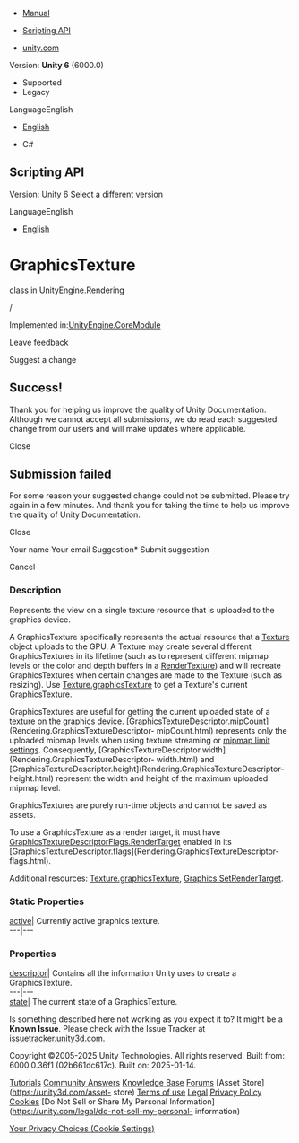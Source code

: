 [ ]()

  * [Manual](../Manual/index.html)
  * [Scripting API](../ScriptReference/index.html)

  * [unity.com](https://unity.com/)

Version: **Unity 6** (6000.0)

  * Supported
  * Legacy

LanguageEnglish

  * [English]()

  * C#

[ ](https://docs.unity3d.com)

## Scripting API

Version: Unity 6 Select a different version

LanguageEnglish

  * [English]()

# GraphicsTexture

class in UnityEngine.Rendering

/

Implemented in:[UnityEngine.CoreModule](UnityEngine.CoreModule.html)

Leave feedback

Suggest a change

## Success!

Thank you for helping us improve the quality of Unity Documentation. Although
we cannot accept all submissions, we do read each suggested change from our
users and will make updates where applicable.

Close

## Submission failed

For some reason your suggested change could not be submitted. Please <a>try
again</a> in a few minutes. And thank you for taking the time to help us
improve the quality of Unity Documentation.

Close

Your name Your email Suggestion* Submit suggestion

Cancel

[ ]()

### Description

Represents the view on a single texture resource that is uploaded to the
graphics device.

A GraphicsTexture specifically represents the actual resource that a
[Texture](Texture.html) object uploads to the GPU. A Texture may create
several different GraphicsTextures in its lifetime (such as to represent
different mipmap levels or the color and depth buffers in a
[RenderTexture](RenderTexture.html)) and will recreate GraphicsTextures when
certain changes are made to the Texture (such as resizing). Use
[Texture.graphicsTexture](Texture-graphicsTexture.html) to get a Texture's
current GraphicsTexture.  
  
GraphicsTextures are useful for getting the current uploaded state of a
texture on the graphics device.
[GraphicsTextureDescriptor.mipCount](Rendering.GraphicsTextureDescriptor-
mipCount.html) represents only the uploaded mipmap levels when using texture
streaming or [mipmap limit settings](Texture2D-activeMipmapLimit.html).
Consequently,
[GraphicsTextureDescriptor.width](Rendering.GraphicsTextureDescriptor-
width.html) and
[GraphicsTextureDescriptor.height](Rendering.GraphicsTextureDescriptor-
height.html) represent the width and height of the maximum uploaded mipmap
level.  
  
GraphicsTextures are purely run-time objects and cannot be saved as assets.  
  
To use a GraphicsTexture as a render target, it must have
[GraphicsTextureDescriptorFlags.RenderTarget](Rendering.GraphicsTextureDescriptorFlags.RenderTarget.html)
enabled in its
[GraphicsTextureDescriptor.flags](Rendering.GraphicsTextureDescriptor-
flags.html).  
  
Additional resources: [Texture.graphicsTexture](Texture-graphicsTexture.html),
[Graphics.SetRenderTarget](Graphics.SetRenderTarget.html).

### Static Properties

[active](Rendering.GraphicsTexture-active.html)| Currently active graphics
texture.  
---|---  
  
### Properties

[descriptor](Rendering.GraphicsTexture-descriptor.html)| Contains all the
information Unity uses to create a GraphicsTexture.  
---|---  
[state](Rendering.GraphicsTexture-state.html)| The current state of a
GraphicsTexture.  
  
Is something described here not working as you expect it to? It might be a
**Known Issue**. Please check with the Issue Tracker at
[issuetracker.unity3d.com](https://issuetracker.unity3d.com).

Copyright ©2005-2025 Unity Technologies. All rights reserved. Built from:
6000.0.36f1 (02b661dc617c). Built on: 2025-01-14.

[Tutorials](https://unity3d.com/learn) [Community
Answers](https://answers.unity3d.com) [Knowledge
Base](https://support.unity3d.com/hc/en-us)
[Forums](https://forum.unity3d.com) [Asset Store](https://unity3d.com/asset-
store) [Terms of use](https://docs.unity3d.com/Manual/TermsOfUse.html)
[Legal](https://unity.com/legal) [Privacy
Policy](https://unity.com/legal/privacy-policy)
[Cookies](https://unity.com/legal/cookie-policy) [Do Not Sell or Share My
Personal Information](https://unity.com/legal/do-not-sell-my-personal-
information)

[Your Privacy Choices (Cookie Settings)](javascript:void\(0\);)

